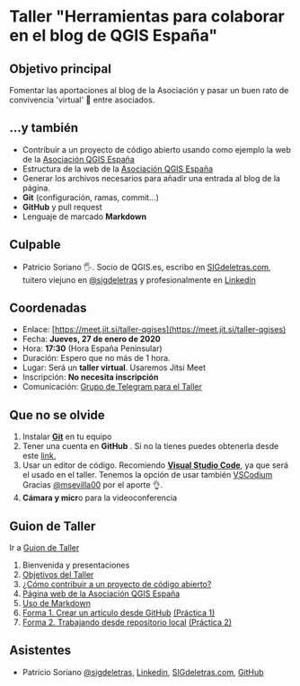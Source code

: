 # Taller "Herramientas para colaborar en el blog de QGIS España"

## Objetivo principal

Fomentar las aportaciones al blog de la Asociación y pasar un buen rato de convivencia 'virtual' 🥳 entre asociados.

## ...y también

- Contribuir a un proyecto de código abierto usando como ejemplo la web de la [Asociación QGIS España](https://www.qgis.es/)
- Estructura de la web de la [Asociación QGIS España](https://www.qgis.es/)
- Generar los archivos necesarios para añadir una entrada al blog de la página.
- **Git** (configuración, ramas, commit...)
- **GitHub** y pull request
- Lenguaje de marcado **Markdown**

## Culpable

- Patricio Soriano 🖐. Socio de QGIS.es,  escribo en [SIGdeletras.com](https://sigdeletras.com/), tuitero viejuno en [@sigdeletras](https://github.com/sigdeletras) y profesionalmente en [Linkedin](https://www.linkedin.com/in/patriciosorianocastro/)

## Coordenadas

- Enlace: [https://meet.jit.si/taller-qgises](https://meet.jit.si/taller-qgises)
- Fecha: **Jueves, 27 de enero de 2020**
- Hora: **17:30** (Hora España Peninsular)
- Duración: Espero que no más de 1 hora.
- Lugar: Será un **taller virtual**. Usaremos Jitsi Meet
- Inscripción: **No necesita inscripción**
- Comunicación: [Grupo de Telegram para el Taller](https://t.me/+NPDWTHBFA9EyZDJk)

## Que no se olvide

1. Instalar **[Git](https://git-scm.com/)** en tu equipo
2. Tener una cuenta en **GitHub** . Si no la tienes puedes obtenerla desde este [link.](https://github.com/signup?source=login)
3. Usar un editor de código. Recomiendo **[Visual Studio Code](https://code.visualstudio.com/download)**, ya que será el usado en el taller. Tenemos la opción de usar también [VSCodium](https://vscodium.com/) Gracias [@msevilla00](https://twitter.com/msevilla00) por el aporte 👌.
4. **Cámara y micr**o para la videoconferencia

## Guion de Taller

Ir a [Guion de Taller](taller.md)

1. Bienvenida y presentaciones
2. [Objetivos del Taller](taller.md#objetivos)
3. [¿Cómo contribuir a un proyecto de código abierto?](taller.md#como-contribuir)
4. [Página web de la Asociación QGIS España](taller.md#web)
5. [Uso de Markdown](taller.md#markdown)
6. [Forma 1. Crear un artículo desde GitHub](taller.md#forma1) [(Práctica 1)](taller.md#practica1)
7. [Forma 2. Trabajando desde repositorio local](taller.md#forma2) [(Práctica 2)](taller.md#practica2)


## Asistentes

- Patricio Soriano [@sigdeletras](https://twitter.com/sigdeletras), [Linkedin](https://www.linkedin.com/in/patriciosorianocastro/), [SIGdeletras.com](https://sigdeletras.com/), [GitHub](https://github.com/sigdeletras)

